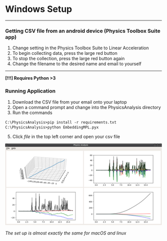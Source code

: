 
# Windows Setup
------------------------------
### Getting CSV file from an android device (Physics Toolbox Suite app)
1. Change setting in the Physics Toolbox Suite to Linear Acceleration
2. To begin collecting data, press the large red button
3. To stop the collection, press the large red button again
4. Change the filename to the desired name and email to yourself
---------------------------------------

**[!!!] Requires Python >3**

### Running Application
1. Download the CSV file from your email onto your laptop
2. Open a command prompt and change into the PhysicsAnalysis directory
3. Run the commands

```
C:\PhysicsAnalysis>pip install -r requirements.txt
C:\PhysicsAnalysis>python EmbeddingMPL.pyx
```

5. Click *file* in the top left corner and open your csv file 


![Window](https://github.com/jonaylor89/PhysicsAnalysis/blob/master/Images/GridLayout.png)


*The set up is almost exactly the same for macOS and linux*
